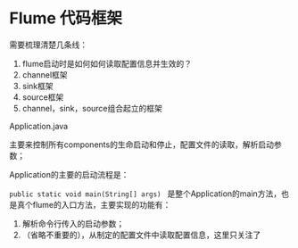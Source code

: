 # Flume 代码框架

需要梳理清楚几条线：

1. flume启动时是如何如何读取配置信息并生效的？
2. channel框架
3. sink框架
4. source框架
5. channel，sink，source组合起立的框架





Application.java

主要来控制所有components的生命启动和停止，配置文件的读取，解析启动参数；

Application的主要的启动流程是：

`public static void main(String[] args) ` 是整个Application的main方法，也是真个flume的入口方法，主要实现的功能有：

1. 解析命令行传入的启动参数；
2. （省略不重要的），从制定的配置文件中读取配置信息，这里只关注了